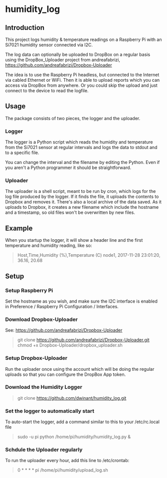 # humidity_log

## Introduction

This project logs humidity & temperature readings on a Raspberry Pi with 
an Si7021 humidity sensor connected via I2C.

The log data can optionally be uploaded to DropBox on a regular basis
using the DropBox_Uploader project from andreafabrizi, https://github.com/andreafabrizi/Dropbox-Uploader

The idea is to use the Raspberry Pi headless, but connected to the Internet via cabled Ethernet or WiFi. Then it is able to upload reports which you can access via DropBox from anywhere. Or you could skip the upload and just connect to the device to read the logfile.

## Usage
The package consists of two pieces, the logger and the uploader.


### Logger
The logger is a Python script which reads the humidity and temperature from the Si7021 sensor at regular intervals and logs the data to stdout and to a specific file.

You can change the interval and the filename by editing the Python. Even if you aren't a Python programmer it should be straightforward.

### Uploader
The uploader is a shell script, meant to be run by cron, which logs for the log file produced by the logger. If it finds the file, it uploads the contents to Dropbox and removes it. There's also a local archive of the data saved.  As it uploads to Dropbox, it creates a new filename which include the hostname and a timestamp, so old files won't be overwritten by new files.

## Example

When you startup the logger, it will show a header line and the first temperature and humidity reading, like so:
> Host,Time,Humidity (%),Temperature (C)
> node1, 2017-11-28 23:01:20,  36.16,  20.68

## Setup

### Setup Raspberry Pi

Set the hostname as you wish, and make sure the I2C interface is enabled in 
Preference / Raspberry Pi Configuration / Interfaces.

### Download Dropbox-Uploader

See: https://github.com/andreafabrizi/Dropbox-Uploader

> git clone https://github.com/andreafabrizi/Dropbox-Uploader.git
> chmod +x Dropbox-Uploader/dropbox_uploader.sh

### Setup Dropbox-Uploader

Run the uploader once using the account which will be 
doing the regular uploads so that you can configure
the DropBox App token.

### Download the Humidity Logger

> git clone https://github.com/dwinant/humidity_log.git

### Set the logger to automatically start

To auto-start the logger, add a command similar to this
to your /etc/rc.local file

> sudo -u pi python /home/pi/humidity/humidity_log.py &

### Schdule the Uploader regularly

To run the uploader every hour, add this line to /etc/crontab:
> 0  *    * * *   pi      /home/pi/humidity/upload_log.sh

